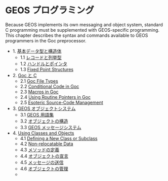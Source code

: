 # GEOS プログラミング

Because GEOS implements its own messaging and object system, standard C programming must be supplemented with GEOS-specific programming. This chapter describes the syntax and commands available to GEOS programmers in the Goc preprocessor.

* 1\. [基本データ型と構造体](GOCLanguage_1_jp.md)
  * 1.1 [レコードと列挙型](GOCLanguage_2_jp.md)
  * 1.2 [ハンドルとポインタ](GOCLanguage_3_jp.md)
  * 1.3 [Fixed Point Structures](GOCLanguage_4_jp.md)
* 2\. [Goc と C](GOCLanguage_5_jp.md)
  * 2.1 [Goc File Types](GOCLanguage_6_jp.md)
  * 2.2 [Conditional Code in Goc](GOCLanguage_7_jp.md)
  * 2.3 [Macros in Goc](GOCLanguage_8_jp.md)
  * 2.4 [Using Routine Pointers in Goc](GOCLanguage_9_jp.md)
  * 2.5 [Esoteric Source-Code Management](GOCLanguage_a_jp.md)
* 3\. [GEOS オブジェクトシステム](GOCLanguage_b_jp.md)
  * 3.1 [GEOS 用語集](GOCLanguage_c_jp.md)
  * 3.2 [オブジェクトの構造](GOCLanguage_d_jp.md)
  * 3.3 [GEOS メッセージシステム](GOCLanguage_e_jp.md)
* 4\. [Using Classes and Objects](GOCLanguage_f_jp.md)
  * 4.1 [Defining a New Class or Subclass](GOCLanguage_10_jp.md)
  * 4.2 [Non-relocatable Data](GOCLanguage_11_jp.md)
  * 4.3 [メソッドの定義](GOCLanguage_12_jp.md)
  * 4.4 [オブジェクトの宣言](GOCLanguage_13_jp.md)
  * 4.5 [メッセージの送信](GOCLanguage_14_jp.md)
  * 4.6 [オブジェクトの管理](GOCLanguage_15_jp.md)
  * 
